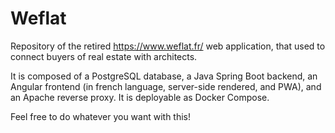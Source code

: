 # Weflat

Repository of the retired https://www.weflat.fr/ web application, that used to connect buyers of real estate with architects.

It is composed of a PostgreSQL database, a Java Spring Boot backend, an Angular frontend (in french language, server-side rendered, and PWA), and an Apache reverse proxy.
It is deployable as Docker Compose.

Feel free to do whatever you want with this!
